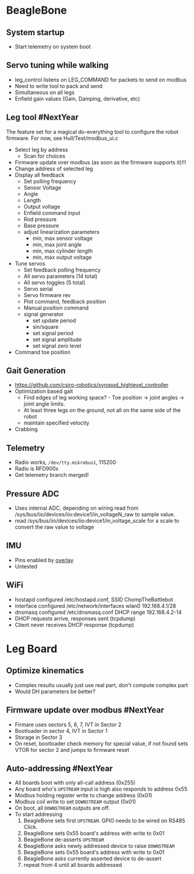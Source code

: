 # BeagleBone

## System startup

  * Start telemetry on system boot

## Servo tuning while walking

  * leg_control listens on LEG_COMMAND for packets to send on modbus
  * Need to write tool to pack and send
  * Simultaneous on all legs
  * Enfield gain values (Gain, Damping, derivative, etc)

## Leg tool **#NextYear**

The feature set for a magical do-everything tool to configure the robot
firmware. For now, see Hull/Test/modbus_ui.c

  * Select leg by address
    * Scan for choices
  * Firmware update over modbus (as soon as the firmware supports it)!!!
  * Change address of selected leg
  * Display all feedback
    * Set polling frequency
    * Sensor Voltage
    * Angle
    * Length
    * Output voltage
    * Enfield command input
    * Rod pressure
    * Base pressure
    * adjust linearization parameters
      * min, max sensor voltage
      * min, max joint angle
      * min, max cylinder length
      * min, max output voltage
  * Tune servos
    * Set feedback polling frequency
    * All servo parameters (14 total)
    * All servo toggles (5 total)
    * Servo serial
    * Servo firmware rev
    * Plot command, feedback position
    * Manual position command
    * signal generator
      * set update period
      * sin/square
      * set signal period
      * set signal amplitude
      * set signal zero level
  * Command toe position

## Gait Generation
  * https://github.com/csiro-robotics/syropod_highlevel_controller
  * Optimization based gait
    * Find edges of leg working space? - Toe position -> joint angles -> joint
      angle limits.
    * At least three legs on the ground, not all on the same side of the robot
    * maintain specified velocity
  * Crabbing

## Telemetry
  * Radio works, `/dev/tty.mikrobus1`, 115200
  * Radio is RFD900x
  * Get telemetry branch merged!

## Pressure ADC
  * Uses internal ADC, depending on wiring read from
    /sys/bus/iio/devices/iio:device1/in_voltageN_raw
    to sample value.
  * read
    /sys/bus/iio/devices/iio:device1/in_voltage_scale
    for a scale to convert the raw value to voltage

## IMU
  * Pins enabled by [overlay](https://github.com/contradict/BeagleBoard-DeviceTrees/blob/v4.19.x-ti/src/arm/BBAI-SPI3-ADC-IMU.dts)
  * Untested

## WiFi
  * hostapd configured /etc/hostapd.conf, SSID ChompTheBattlebot
  * interface configured /etc/network/interfaces wlan0 192.168.4.1/28
  * dnsmasq configured /etc/dnsmasq.conf DHCP range 192.168.4.2-14
  * DHCP requests arrive, responses sent (tcpdump)
  * Client never receives DHCP response (tcpdump)

# Leg Board

## Optimize kinematics
  * Complex results usually just use real part, don't compute complex part
  * Would DH parameters be better?

## Firmware update over modbus **#NextYear**

  * Firmare uses sectors 5, 6, 7, IVT in Sector 2
  * Bootloader in sector 4, IVT in Sector 1
  * Storage in Sector 3
  * On reset, bootloader check memory for special value, if not found sets
    VTOR for sector 2 and jumps to firmware reset

## Auto-addressing **#NextYear**
  * All boards boot with only all-call address (0x255)
  * Any board who's `UPSTREAM` input is high also responds to address 0x55
  * Modbus holding register write to change address (0x01)
  * Modbus coil write to set `DOWNSTREAM` output (0x01)
  * On boot, all `DOWNSTREAM` outputs are off.
  * To start addressing
      1. BeagleBone sets first `UPSTREAM`. GPIO needs to be wired on RS485
         Click.
      2. BeagleBone sets 0x55 board's address with write to 0x01
      3. BeagleBone de-asserts `UPSTREAM`
      4. BeagleBone asks newly addressed device to raise `DOWNSTREAM`
      5. BeagleBone sets 0x55 board's address with write to 0x01
      6. BeagleBone asks currently asserted device to de-assert
      7. repeat from 4 until all boards addressed
